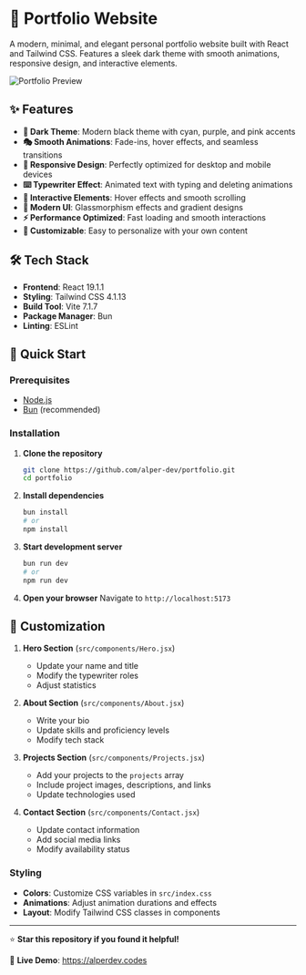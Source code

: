 # 🚀 Portfolio Website

A modern, minimal, and elegant personal portfolio website built with React and Tailwind CSS. Features a sleek dark theme with smooth animations, responsive design, and interactive elements.

![Portfolio Preview](https://i.imgur.com/i7b6kK5.png)

## ✨ Features

-   **🌙 Dark Theme**: Modern black theme with cyan, purple, and pink accents
-   **🎭 Smooth Animations**: Fade-ins, hover effects, and seamless transitions
-   **📱 Responsive Design**: Perfectly optimized for desktop and mobile devices
-   **⌨️ Typewriter Effect**: Animated text with typing and deleting animations
-   **🎯 Interactive Elements**: Hover effects and smooth scrolling
-   **💎 Modern UI**: Glassmorphism effects and gradient designs
-   **⚡ Performance Optimized**: Fast loading and smooth interactions
-   **🎨 Customizable**: Easy to personalize with your own content

## 🛠️ Tech Stack

-   **Frontend**: React 19.1.1
-   **Styling**: Tailwind CSS 4.1.13
-   **Build Tool**: Vite 7.1.7
-   **Package Manager**: Bun
-   **Linting**: ESLint 

## 🚀 Quick Start

### Prerequisites

-   [Node.js](https://nodejs.org/en/download)
-   [Bun](https://bun.sh/) (recommended)

### Installation

1. **Clone the repository**

    ```bash
    git clone https://github.com/alper-dev/portfolio.git
    cd portfolio
    ```

2. **Install dependencies**

    ```bash
    bun install
    # or
    npm install
    ```

3. **Start development server**

    ```bash
    bun run dev
    # or
    npm run dev
    ```

4. **Open your browser**
   Navigate to `http://localhost:5173`

## 🎨 Customization

1. **Hero Section** (`src/components/Hero.jsx`)

    - Update your name and title
    - Modify the typewriter roles
    - Adjust statistics

2. **About Section** (`src/components/About.jsx`)

    - Write your bio
    - Update skills and proficiency levels
    - Modify tech stack

3. **Projects Section** (`src/components/Projects.jsx`)

    - Add your projects to the `projects` array
    - Include project images, descriptions, and links
    - Update technologies used

4. **Contact Section** (`src/components/Contact.jsx`)
    - Update contact information
    - Add social media links
    - Modify availability status

### Styling

-   **Colors**: Customize CSS variables in `src/index.css`
-   **Animations**: Adjust animation durations and effects
-   **Layout**: Modify Tailwind CSS classes in components

---

⭐ **Star this repository if you found it helpful!**

🔗 **Live Demo**: https://alperdev.codes